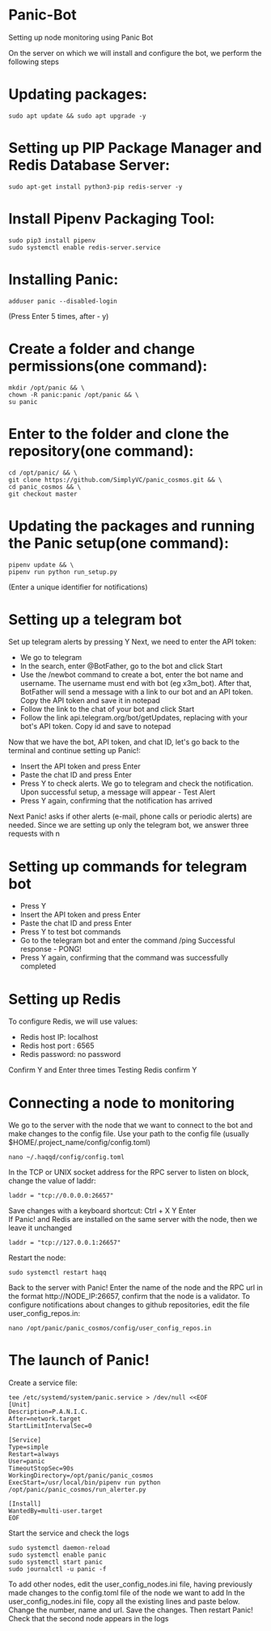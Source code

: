 # Panic-Bot
Setting up node monitoring using Panic Bot

On the server on which we will install and configure the bot, we perform the following steps

# Updating packages:

```
sudo apt update && sudo apt upgrade -y
```

# Setting up PIP Package Manager and Redis Database Server:

```
sudo apt-get install python3-pip redis-server -y
```

# Install Pipenv Packaging Tool:

```
sudo pip3 install pipenv
sudo systemctl enable redis-server.service
```

# Installing Panic:

```
adduser panic --disabled-login
```
(Press Enter 5 times, after - y)

# Create a folder and change permissions(one command):

```
mkdir /opt/panic && \
chown -R panic:panic /opt/panic && \
su panic
```

# Enter to the folder and clone the repository(one command):

```
cd /opt/panic/ && \
git clone https://github.com/SimplyVC/panic_cosmos.git && \
cd panic_cosmos && \
git checkout master
```
# Updating the packages and running the Panic setup(one command):

```
pipenv update && \
pipenv run python run_setup.py
```
(Enter a unique identifier for notifications)

# Setting up a telegram bot

Set up telegram alerts by pressing Y
Next, we need to enter the API token:

* We go to telegram
* In the search, enter @BotFather, go to the bot and click Start
* Use the /newbot command to create a bot, enter the bot name and username. The username must end with bot (eg x3m_bot). After that, BotFather will send a message with a link to our bot and an API token. Copy the API token and save it in notepad
* Follow the link to the chat of your bot and click Start
* Follow the link api.telegram.org/bot<token>/getUpdates, replacing <token> with your bot's API token. Copy id and save to notepad

Now that we have the bot, API token, and chat ID, let's go back to the terminal and continue setting up Panic!:
  
 * Insert the API token and press Enter
 * Paste the chat ID and press Enter
 * Press Y to check alerts. We go to telegram and check the notification. Upon successful setup, a message will appear - Test Alert
 * Press Y again, confirming that the notification has arrived
  
  Next Panic! asks if other alerts (e-mail, phone calls or periodic alerts) are needed. Since we are setting up only the telegram bot, we answer three requests with n
  
 # Setting up commands for telegram bot
  
  * Press Y
  * Insert the API token and press Enter
  * Paste the chat ID and press Enter
  * Press Y to test bot commands
  * Go to the telegram bot and enter the command /ping Successful response - PONG!
  * Press Y again, confirming that the command was successfully completed
  
# Setting up Redis
  
  To configure Redis, we will use values:
  
  * Redis host IP: localhost
  * Redis host port : 6565
  * Redis password: no password
    
  Confirm Y and Enter three times
  Testing Redis сonfirm Y
  
# Connecting a node to monitoring
  
  We go to the server with the node that we want to connect to the bot and make changes to the config file. Use your path to the config file (usually $HOME/.project_name/config/config.toml)
  
  ```
  nano ~/.haqqd/config/config.toml
  ```
  
  In the TCP or UNIX socket address for the RPC server to listen on block, change the value of laddr:
  
  ```
  laddr = "tcp://0.0.0.0:26657"
  ```
  
  Save changes with a keyboard shortcut: Ctrl + X Y Enter  
  If Panic! and Redis are installed on the same server with the node, then we leave it unchanged
  
  ```
  laddr = "tcp://127.0.0.1:26657"
  ```
  
  Restart the node:
  
  ```
  sudo systemctl restart haqq
  ```
  
  Back to the server with Panic!
  Enter the name of the node and the RPC url in the format http://NODE_IP:26657, confirm that the node is a validator.
  To configure notifications about changes to github repositories, edit the file user_config_repos.in:
  
  ```
  nano /opt/panic/panic_cosmos/config/user_config_repos.in
  ```
  
  # The launch of Panic!
  
  Create a service file:
  
  ```
  tee /etc/systemd/system/panic.service > /dev/null <<EOF
  [Unit]
Description=P.A.N.I.C.
After=network.target
StartLimitIntervalSec=0

[Service]
Type=simple
Restart=always
User=panic
TimeoutStopSec=90s
WorkingDirectory=/opt/panic/panic_cosmos
ExecStart=/usr/local/bin/pipenv run python /opt/panic/panic_cosmos/run_alerter.py

[Install]
WantedBy=multi-user.target
  EOF
  
  ```
  
Start the service and check the logs
  
  ```
sudo systemctl daemon-reload
sudo systemctl enable panic
sudo systemctl start panic
sudo journalctl -u panic -f
  ```
  
  To add other nodes, edit the user_config_nodes.ini file, having previously made changes to the config.toml file of the node we want to add
  In the user_config_nodes.ini file, copy all the existing lines and paste below. Change the number, name and url. Save the changes. Then restart Panic! 
  Check that the second node appears in the logs
